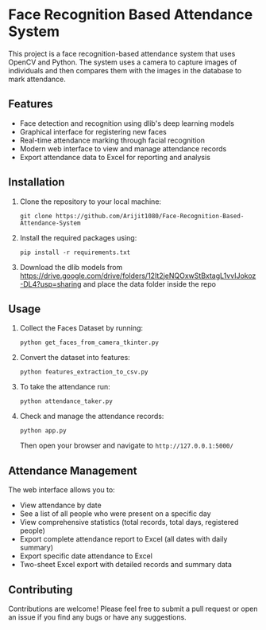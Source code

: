 # Face Recognition Based Attendance System

This project is a face recognition-based attendance system that uses OpenCV and Python. The system uses a camera to capture images of individuals and then compares them with the images in the database to mark attendance.

## Features

- Face detection and recognition using dlib's deep learning models
- Graphical interface for registering new faces
- Real-time attendance marking through facial recognition
- Modern web interface to view and manage attendance records
- Export attendance data to Excel for reporting and analysis

## Installation

1. Clone the repository to your local machine:
   ```
   git clone https://github.com/Arijit1080/Face-Recognition-Based-Attendance-System
   ```
2. Install the required packages using:
   ```
   pip install -r requirements.txt
   ```
3. Download the dlib models from https://drive.google.com/drive/folders/12It2jeNQOxwStBxtagL1vvIJokoz-DL4?usp=sharing and place the data folder inside the repo

## Usage

1. Collect the Faces Dataset by running:
   ```
   python get_faces_from_camera_tkinter.py
   ```
2. Convert the dataset into features:
   ```
   python features_extraction_to_csv.py
   ```
3. To take the attendance run:
   ```
   python attendance_taker.py
   ```
4. Check and manage the attendance records:
   ```
   python app.py
   ```
   Then open your browser and navigate to `http://127.0.0.1:5000/`

## Attendance Management

The web interface allows you to:

- View attendance by date
- See a list of all people who were present on a specific day
- View comprehensive statistics (total records, total days, registered people)
- Export complete attendance report to Excel (all dates with daily summary)
- Export specific date attendance to Excel
- Two-sheet Excel export with detailed records and summary data

## Contributing

Contributions are welcome! Please feel free to submit a pull request or open an issue if you find any bugs or have any suggestions.
